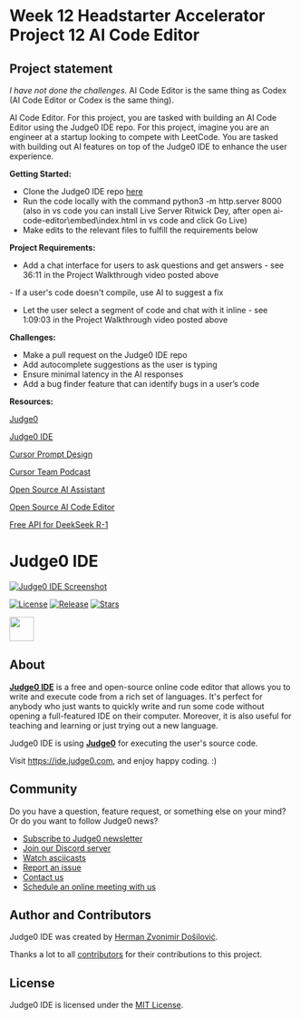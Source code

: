 # Week 12 Headstarter Accelerator Project 12 AI Code Editor 
## Project statement
*I have not done the challenges.* AI Code Editor is the same thing as Codex (AI Code Editor or Codex is the same thing).

AI Code Editor.
For this project, you are tasked with building an AI Code Editor using the Judge0 IDE repo.
For this project, imagine you are an engineer at a startup looking to compete with LeetCode. You are tasked with building out AI features on top of the Judge0 IDE to enhance the user experience.

**Getting Started:**

- Clone the Judge0 IDE repo [here]( https://github.com/judge0/ide)
- Run the code locally with the command python3 -m http.server 8000 (also in vs code you can install Live Server Ritwick Dey, after open ai-code-editor\embed\index.html in vs code and click Go Live)  
- Make edits to the relevant files to fulfill the requirements below

**Project Requirements:**

- ​Add a chat interface for users to ask questions and get answers - see 36:11 in the Project Walkthrough video posted above
  
​- If a user's code doesn't compile, use AI to suggest a fix

- ​Let the user select a segment of code and chat with it inline - see 1:09:03 in the Project Walkthrough video posted above

**Challenges:**

- Make a pull request on the Judge0 IDE repo
- Add autocomplete suggestions as the user is typing
- Ensure minimal latency in the AI responses
- Add a bug finder feature that can identify bugs in a user’s code


**Resources:**

[Judge0](
https://judge0.com/)

[Judge0 IDE](
https://github.com/judge0/ide)

[Cursor Prompt Design](
https://www.cursor.com/blog/prompt-design)

[Cursor Team Podcast](
https://www.youtube.com/watch?v=oFfVt3S51T4)

[Open Source AI Assistant](
https://github.com/continuedev/continue)

[Open Source AI Code Editor](
https://github.com/trypear/pearai-app)

[Free API for DeekSeek R-1](
https://openrouter.ai/deepseek/deepseek-r1:free)





# Judge0 IDE
[![Judge0 IDE Screenshot](./.github/screenshot.png)](https://ide.judge0.com)

[![License](https://img.shields.io/github/license/judge0/ide?color=2185d0&style=flat-square)](https://github.com/judge0/ide/blob/master/LICENSE)
[![Release](https://img.shields.io/github/v/release/judge0/ide?color=2185d0&style=flat-square)](https://github.com/judge0/ide/releases)
[![Stars](https://img.shields.io/github/stars/judge0/ide?color=2185d0&style=flat-square)](https://github.com/judge0/ide/stargazers)

<a href="https://www.producthunt.com/posts/judge0-ide" target="_blank"><img src="https://api.producthunt.com/widgets/embed-image/v1/featured.svg?post_id=179885&theme=light" alt="" height="43px" /></a>

## About
[**Judge0 IDE**](https://ide.judge0.com) is a free and open-source online code editor that allows you to write and execute code from a rich set of languages. It's perfect for anybody who just wants to quickly write and run some code without opening a full-featured IDE on their computer. Moreover, it is also useful for teaching and learning or just trying out a new language.

Judge0 IDE is using [**Judge0**](https://ce.judge0.com) for executing the user's source code.

Visit https://ide.judge0.com, and enjoy happy coding. :)

## Community
Do you have a question, feature request, or something else on your mind? Or do you want to follow Judge0 news?

* [Subscribe to Judge0 newsletter](https://subscribe.judge0.com)
* [Join our Discord server](https://discord.gg/GRc3v6n)
* [Watch asciicasts](https://asciinema.org/~hermanzdosilovic)
* [Report an issue](https://github.com/judge0/judge0/issues/new)
* [Contact us](mailto:contact@judge0.com)
* [Schedule an online meeting with us](https://meet.judge0.com)

## Author and Contributors
Judge0 IDE was created by [Herman Zvonimir Došilović](https://github.com/hermanzdosilovic).

Thanks a lot to all [contributors](https://github.com/judge0/ide/graphs/contributors) for their contributions to this project.

## License
Judge0 IDE is licensed under the [MIT License](https://github.com/judge0/ide/blob/master/LICENSE).
